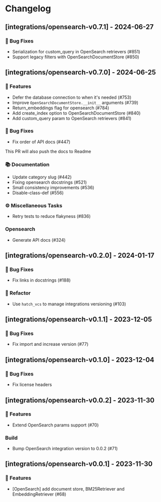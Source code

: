 # Changelog

## [integrations/opensearch-v0.7.1] - 2024-06-27

### 🐛 Bug Fixes

- Serialization for custom_query in OpenSearch retrievers (#851)
- Support legacy filters with OpenSearchDocumentStore (#850)

## [integrations/opensearch-v0.7.0] - 2024-06-25

### 🚀 Features

- Defer the database connection to when it's needed (#753)
- Improve `OpenSearchDocumentStore.__init__` arguments (#739)
- Return_embeddings flag for opensearch (#784)
- Add create_index option to OpenSearchDocumentStore (#840)
- Add custom_query param to OpenSearch retrievers (#841)

### 🐛 Bug Fixes

- Fix order of API docs (#447)

This PR will also push the docs to Readme

### 📚 Documentation

- Update category slug (#442)
- Fixing opensearch docstrings (#521)
- Small consistency improvements (#536)
- Disable-class-def (#556)

### ⚙️ Miscellaneous Tasks

- Retry tests to reduce flakyness (#836)

### Opensearch

- Generate API docs (#324)

## [integrations/opensearch-v0.2.0] - 2024-01-17

### 🐛 Bug Fixes

- Fix links in docstrings (#188)



### 🚜 Refactor

- Use `hatch_vcs` to manage integrations versioning (#103)

## [integrations/opensearch-v0.1.1] - 2023-12-05

### 🐛 Bug Fixes

- Fix import and increase version (#77)



## [integrations/opensearch-v0.1.0] - 2023-12-04

### 🐛 Bug Fixes

- Fix license headers


## [integrations/opensearch-v0.0.2] - 2023-11-30

### 🚀 Features

- Extend OpenSearch params support (#70)

### Build

- Bump OpenSearch integration version to 0.0.2 (#71)

## [integrations/opensearch-v0.0.1] - 2023-11-30

### 🚀 Features

- [OpenSearch] add document store, BM25Retriever and EmbeddingRetriever (#68)

<!-- generated by git-cliff -->
